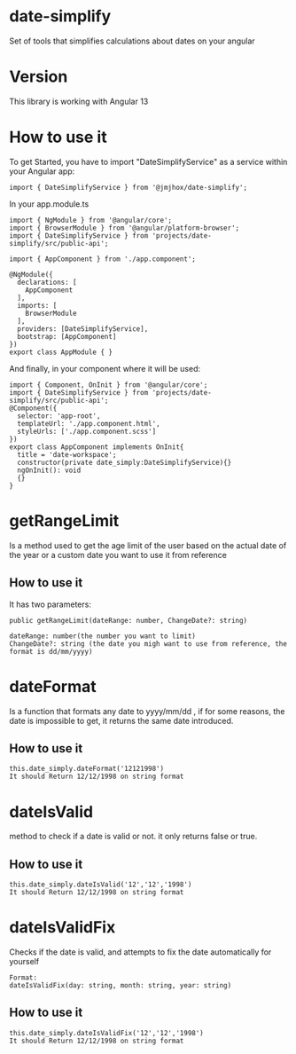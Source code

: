 # date-simplify
Set of tools that simplifies calculations about dates on your angular 


# Version
This library is working with Angular 13

# How to use it
To get Started, you have to import "DateSimplifyService" as a service within your Angular app:
```
import { DateSimplifyService } from '@jmjhox/date-simplify';
```

In your app.module.ts
```
import { NgModule } from '@angular/core';
import { BrowserModule } from '@angular/platform-browser';
import { DateSimplifyService } from 'projects/date-simplify/src/public-api';

import { AppComponent } from './app.component';

@NgModule({
  declarations: [
    AppComponent
  ],
  imports: [
    BrowserModule
  ],
  providers: [DateSimplifyService],
  bootstrap: [AppComponent]
})
export class AppModule { }
```

And finally, in your component where it will be used:
```
import { Component, OnInit } from '@angular/core';
import { DateSimplifyService } from 'projects/date-simplify/src/public-api';
@Component({
  selector: 'app-root',
  templateUrl: './app.component.html',
  styleUrls: ['./app.component.scss']
})
export class AppComponent implements OnInit{
  title = 'date-workspace';
  constructor(private date_simply:DateSimplifyService){}
  ngOnInit(): void
  {}
}
```
# getRangeLimit
Is a method used to get the age limit of the user based on the actual date of the year or a custom date you want to use it from reference
## How to use it
It has two parameters: 
```
public getRangeLimit(dateRange: number, ChangeDate?: string)

dateRange: number(the number you want to limit)
ChangeDate?: string (the date you migh want to use from reference, the format is dd/mm/yyyy)
```

# dateFormat
Is a function that formats any date to yyyy/mm/dd , if for some reasons, the date is impossible to get, it returns the same date introduced.
## How to use it
```
this.date_simply.dateFormat('12121998')
It should Return 12/12/1998 on string format
```
# dateIsValid
method to check if a date is valid or not. it only returns false or true.
## How to use it
```
this.date_simply.dateIsValid('12','12','1998')
It should Return 12/12/1998 on string format
```

# dateIsValidFix
Checks if the date is valid, and attempts to fix the date automatically for yourself

```
Format:
dateIsValidFix(day: string, month: string, year: string)
```

## How to use it
```
this.date_simply.dateIsValidFix('12','12','1998')
It should Return 12/12/1998 on string format
```
